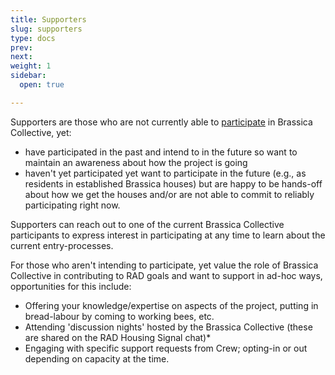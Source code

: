 ```yaml
---
title: Supporters
slug: supporters
type: docs
prev: 
next: 
weight: 1
sidebar:
  open: true

---
```


Supporters are those who are not currently able to [participate](.../participation/) in Brassica Collective, yet: 
* have participated in the past and intend to in the future so want to maintain an awareness about how the project is going
* haven't yet participated yet want to participate in the future (e.g., as residents in established Brassica houses) but are happy to be hands-off about how we get the houses and/or are not able to commit to reliably participating right now.

Supporters can reach out to one of the current Brassica Collective participants to express interest in participating at any time to learn about the current entry-processes. 

For those who aren't intending to participate, yet value the role of Brassica Collective in contributing to RAD goals and want to support in ad-hoc ways, opportunities for this include:
* Offering your knowledge/expertise on aspects of the project, putting in bread-labour by coming to working bees, etc. 
* Attending 'discussion nights' hosted by the Brassica Collective (these are shared on the RAD Housing Signal chat)* 
* Engaging with specific support requests from Crew; opting-in or out depending on capacity at the time.

